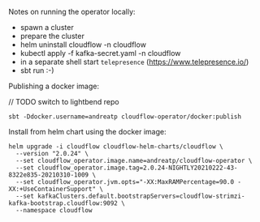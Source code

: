 Notes on running the operator locally:

 - spawn a cluster
 - prepare the cluster
 - helm uninstall cloudflow -n cloudflow
 - kubectl apply -f kafka-secret.yaml -n cloudflow
 - in a separate shell start `telepresence` (https://www.telepresence.io/)
 - sbt run :-)

Publishing a docker image:

// TODO switch to lightbend repo
```
sbt -Ddocker.username=andreatp cloudflow-operator/docker:publish
```

Install from helm chart using the docker image:

```
helm upgrade -i cloudflow cloudflow-helm-charts/cloudflow \
  --version "2.0.24" \
  --set cloudflow_operator.image.name=andreatp/cloudflow-operator \
  --set cloudflow_operator.image.tag=2.0.24-NIGHTLY20210222-43-8322e835-20210310-1009 \
  --set cloudflow_operator.jvm.opts="-XX:MaxRAMPercentage=90.0 -XX:+UseContainerSupport" \
  --set kafkaClusters.default.bootstrapServers=cloudflow-strimzi-kafka-bootstrap.cloudflow:9092 \
  --namespace cloudflow
```
